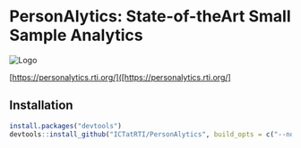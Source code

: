 PersonAlytics: State-of-theArt Small Sample Analytics 
========================================================

![Logo]("http://pact.eastus.cloudapp.azure.com/Content/personalytics-logo.jpg")

[https://personalytics.rti.org/]([https://personalytics.rti.org/]

## Installation

```r
install.packages("devtools")
devtools::install_github("ICTatRTI/PersonAlytics", build_opts = c("--no-resave-data", "--no-manual"), build_vignettes = TRUE)
```
